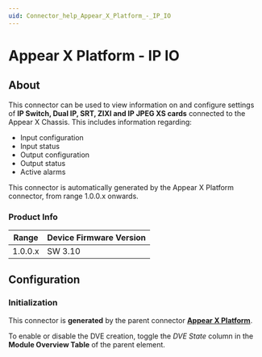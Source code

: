 ```yaml
---
uid: Connector_help_Appear_X_Platform_-_IP_IO
---
```


# Appear X Platform - IP IO

## About

This connector can be used to view information on and configure settings of **IP Switch, Dual IP, SRT, ZIXI and IP JPEG XS cards** connected to the Appear X Chassis. This includes information regarding:

- Input configuration
- Input status
- Output configuration
- Output status
- Active alarms

This connector is automatically generated by the Appear X Platform connector, from range 1.0.0.x onwards.

### Product Info

| Range              | Device Firmware Version      |
|--------------------|------------------------------|
| 1.0.0.x            | SW 3.10                      |

## Configuration

### Initialization

This connector is **generated** by the parent connector **[Appear X Platform](xref:Connector_help_Appear_X_Platform)**.

To enable or disable the DVE creation, toggle the *DVE State* column in the **Module Overview Table** of the parent element.
